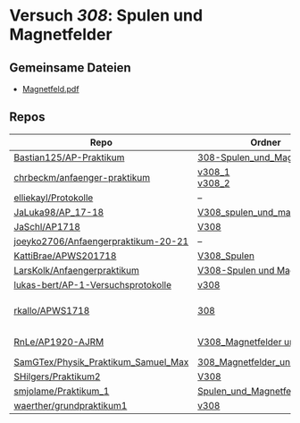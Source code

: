 # Versuch *308*: Spulen und Magnetfelder

## Gemeinsame Dateien
- [Magnetfeld.pdf](https://docs.google.com/viewer?url=https://raw.githubusercontent.com/JaLuka98/AP_17-18/master/V308_spulen_und_magnetfelder/data/Magnetfeld.pdf)

## Repos

|                                       Repo                                       |                                                                           Ordner                                                                            |                                                                                                                                                                                      PDFs                                                                                                                                                                                       |
|----------------------------------------------------------------------------------|-------------------------------------------------------------------------------------------------------------------------------------------------------------|---------------------------------------------------------------------------------------------------------------------------------------------------------------------------------------------------------------------------------------------------------------------------------------------------------------------------------------------------------------------------------|
|[Bastian125/AP-Praktikum](../repo/Bastian125/AP-Praktikum)                        |[308-Spulen_und_Magnetfelder](https://github.com/Bastian125/AP-Praktikum/tree/master/308-Spulen_und_Magnetfelder)                                            |[main.pdf](https://docs.google.com/viewer?url=https://raw.githubusercontent.com/NicoWeio/awesome-ap-pdfs/main/Bastian125%E2%88%95AP-Praktikum/308/main.pdf) \*                                                                                                                                                                                                                   |
|[chrbeckm/anfaenger-praktikum](../repo/chrbeckm/anfaenger-praktikum)              |[v308_1](https://github.com/chrbeckm/anfaenger-praktikum/tree/master/v308_1)<br/>[v308_2](https://github.com/chrbeckm/anfaenger-praktikum/tree/master/v308_2)|[main.pdf](https://docs.google.com/viewer?url=https://raw.githubusercontent.com/NicoWeio/awesome-ap-pdfs/main/chrbeckm%E2%88%95anfaenger-praktikum/308/main.pdf) \*                                                                                                                                                                                                              |
|[elliekayl/Protokolle](../repo/elliekayl/Protokolle)                              |–                                                                                                                                                            |[V308_Spulen_und_Magnetfelder.pdf](https://docs.google.com/viewer?url=https://raw.githubusercontent.com/elliekayl/Protokolle/master/V100-V354/V308_Spulen_und_Magnetfelder.pdf)                                                                                                                                                                                                  |
|[JaLuka98/AP_17-18](../repo/JaLuka98/AP_17-18)                                    |[V308_spulen_und_magnetfelder](https://github.com/JaLuka98/AP_17-18/tree/master/V308_spulen_und_magnetfelder)                                                |[main.pdf](https://docs.google.com/viewer?url=https://raw.githubusercontent.com/NicoWeio/awesome-ap-pdfs/main/JaLuka98%E2%88%95AP_17-18/308/main.pdf) \*                                                                                                                                                                                                                         |
|[JaSchl/AP1718](../repo/JaSchl/AP1718)                                            |[V308](https://github.com/JaSchl/AP1718/tree/master/V308)                                                                                                    |[V308_2.pdf](https://docs.google.com/viewer?url=https://raw.githubusercontent.com/JaSchl/AP1718/master/V308/V308_2.pdf)                                                                                                                                                                                                                                                          |
|[joeyko2706/Anfaengerpraktikum-20-21](../repo/joeyko2706/Anfaengerpraktikum-20-21)|–                                                                                                                                                            |[V308-Korrektur.pdf](https://docs.google.com/viewer?url=https://raw.githubusercontent.com/joeyko2706/Anfaengerpraktikum-20-21/main/Protokolle/V308-Korrektur.pdf)                                                                                                                                                                                                                |
|[KattiBrae/APWS201718](../repo/KattiBrae/APWS201718)                              |[V308_Spulen](https://github.com/KattiBrae/APWS201718/tree/master/AP1/V308_Spulen)                                                                           |–                                                                                                                                                                                                                                                                                                                                                                                |
|[LarsKolk/Anfaengerpraktikum](../repo/LarsKolk/Anfaengerpraktikum)                |[V308-Spulen und Magnetfelder](https://github.com/LarsKolk/Anfaengerpraktikum/tree/master/V308-Spulen%20und%20Magnetfelder)                                  |[main.pdf](https://docs.google.com/viewer?url=https://raw.githubusercontent.com/LarsKolk/Anfaengerpraktikum/master/V308-Spulen%20und%20Magnetfelder/main.pdf)                                                                                                                                                                                                                    |
|[lukas-bert/AP-1-Versuchsprotokolle](../repo/lukas-bert/AP-1-Versuchsprotokolle)  |[v308](https://github.com/lukas-bert/AP-1-Versuchsprotokolle/tree/main/v308)                                                                                 |–                                                                                                                                                                                                                                                                                                                                                                                |
|[rkallo/APWS1718](../repo/rkallo/APWS1718)                                        |[308](https://github.com/rkallo/APWS1718/tree/master/308)                                                                                                    |[main.pdf](https://docs.google.com/viewer?url=https://raw.githubusercontent.com/rkallo/APWS1718/master/308/main.pdf)<br/>[main1.pdf](https://docs.google.com/viewer?url=https://raw.githubusercontent.com/rkallo/APWS1718/master/308/main1.pdf)<br/>[V308.pdf](https://docs.google.com/viewer?url=https://raw.githubusercontent.com/rkallo/APWS1718/master/308/V308.pdf)         |
|[RnLe/AP1920-AJRM](../repo/RnLe/AP1920-AJRM)                                      |[V308_Magnetfelder und Spulen](https://github.com/RnLe/AP1920-AJRM/tree/master/V308_Magnetfelder%20und%20Spulen)                                             |[V308 Magnetfelder und Spulen.pdf](https://docs.google.com/viewer?url=https://raw.githubusercontent.com/RnLe/AP1920-AJRM/master/V308_Magnetfelder%20und%20Spulen/V308%20Magnetfelder%20und%20Spulen.pdf)<br/>[V308Korrektur.pdf](https://docs.google.com/viewer?url=https://raw.githubusercontent.com/RnLe/AP1920-AJRM/master/V308_Magnetfelder%20und%20Spulen/V308Korrektur.pdf)|
|[SamGTex/Physik_Praktikum_Samuel_Max](../repo/SamGTex/Physik_Praktikum_Samuel_Max)|[308_Magnetfelder_und_Spulen](https://github.com/SamGTex/Physik_Praktikum_Samuel_Max/tree/master/308_Magnetfelder_und_Spulen)                                |[main.pdf](https://docs.google.com/viewer?url=https://raw.githubusercontent.com/NicoWeio/awesome-ap-pdfs/main/SamGTex%E2%88%95Physik_Praktikum_Samuel_Max/308/main.pdf) \*                                                                                                                                                                                                       |
|[SHilgers/Praktikum2](../repo/SHilgers/Praktikum2)                                |[V308](https://github.com/SHilgers/Praktikum2/tree/master/V308)                                                                                              |–                                                                                                                                                                                                                                                                                                                                                                                |
|[smjolame/Praktikum_1](../repo/smjolame/Praktikum_1)                              |[Spulen_und_Magnetfelder_308](https://github.com/smjolame/Praktikum_1/tree/master/Spulen_und_Magnetfelder_308)                                               |–                                                                                                                                                                                                                                                                                                                                                                                |
|[waerther/grundpraktikum1](../repo/waerther/grundpraktikum1)                      |[v308](https://github.com/waerther/grundpraktikum1/tree/main/v308)                                                                                           |–                                                                                                                                                                                                                                                                                                                                                                                |
